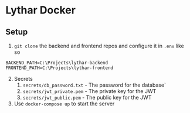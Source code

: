 # Lythar Docker

## Setup

1. `git clone` the backend and frontend repos and configure it in `.env` like so
```env
BACKEND_PATH=C:\Projects\lythar-backend
FRONTEND_PATH=C:\Projects\lythar-frontend
```
2. Secrets
    1. `secrets/db_password.txt` - The password for the database`
    2. `secrets/jwt_private.pem` - The private key for the JWT
    3. `secrets/jwt_public.pem` - The public key for the JWT
2. Use `docker-compose up` to start the server

